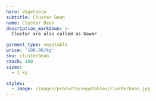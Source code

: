 ```yaml
---
hero: Vegetable
subtitle: Cluster Bean
name: Cluster Bean
description_markdown: >-
  Cluster are also called as Gawar

garment_type: vegetable
price: '100.00/kg'
sku: clusterbean
stock: 100
sizes:
  - 1 kg

styles:
  - image: /images/products/vegetables/clusterbean.jpg
---
```

